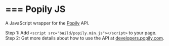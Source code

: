 ===
Popily JS
===

A JavaScript wrapper for the [Popily](https://popily.com) API. 

Step 1: Add `<script src="build/popily.min.js"></script>` to your page.
Step 2: Get more details about how to use the API at [developers.popily.com](http://developers.popily.com).